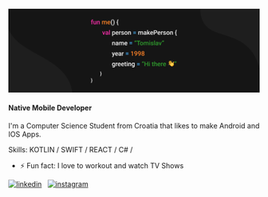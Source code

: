 ![Banner](https://github.com/tgodek/tgodek/blob/main/MyBanner.png)
#### Native Mobile Developer

I'm a Computer Science Student from Croatia that likes to make Android and IOS Apps.

Skills: KOTLIN / SWIFT / REACT / C# /

- ⚡ Fun fact: I love to workout and watch TV Shows 


[<img src='https://cdn3.iconfinder.com/data/icons/free-social-icons/67/linkedin_circle_color-512.png' alt='linkedin' height='40'>](https://www.linkedin.com/in/tomislav-godek-a37792206/) &nbsp; [<img src='https://cdn1.iconfinder.com/data/icons/social-circle-3/32/instagram_circle-256.png' alt='instagram' height='40'>](https://www.instagram.com/tomislav.godek/)  

